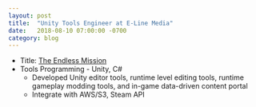 ```yaml
---
layout: post
title:  "Unity Tools Engineer at E-Line Media"
date:   2018-08-10 07:00:00 -0700
category: blog
---
```



* Title: <a href="https://theendlessmission.com/" target="_blank">The Endless Mission</a>
* Tools Programming - Unity, C#
    * Developed Unity editor tools, runtime level editing tools, runtime gameplay modding tools, and in-game data-driven content portal
    * Integrate with AWS/S3, Steam API